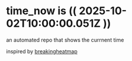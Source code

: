 # time_now is (( 2025-10-02T10:00:00.051Z ))

an automated repo that shows the currnent time

inspired by [breakingheatmap](https://github.com/breakingheatmap/breakingheatmap)